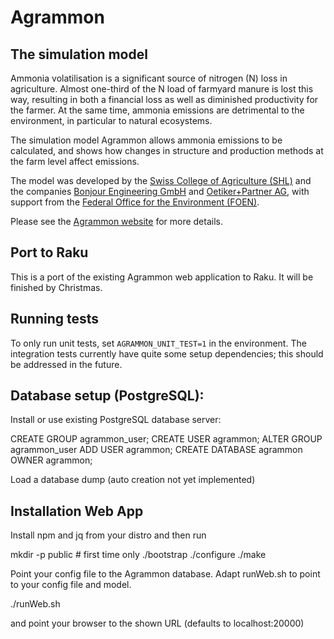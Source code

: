 # Agrammon

## The simulation model

Ammonia volatilisation is a significant source of nitrogen (N) loss in
agriculture.  Almost one-third of the N load of farmyard manure is lost this
way, resulting in both a financial loss as well as diminished productivity
for the farmer.  At the same time, ammonia emissions are detrimental to the
environment, in particular to natural ecosystems.

The simulation model Agrammon allows ammonia emissions to be calculated, and
shows how changes in structure and production methods at the farm level
affect emissions.

The model was developed by the [Swiss College of Agriculture
(SHL)](http://www.shl.bfh.ch/) and the companies [Bonjour Engineering
GmbH](http://http://www.ecodata.ch) and [Oetiker+Partner
AG](https://www.oetiker.ch), with support from the [Federal Office for the
Environment (FOEN)](https://www.bafu.admin.ch/bafu/en/home.html).

Please see the [Agrammon website](https://www.agrammon.ch) for more details.

## Port to Raku

This is a port of the existing Agrammon web application to Raku.  It will
be finished by Christmas.

## Running tests

To only run unit tests, set `AGRAMMON_UNIT_TEST=1` in the environment.  The
integration tests currently have quite some setup dependencies; this should
be addressed in the future.

## Database setup (PostgreSQL):

Install or use existing PostgreSQL database server:

CREATE GROUP agrammon_user;
CREATE USER agrammon;
ALTER GROUP agrammon_user ADD USER agrammon;
CREATE DATABASE agrammon OWNER agrammon;

Load a database dump (auto creation not yet implemented)

## Installation Web App

Install npm and jq from your distro and then run

mkdir -p public # first time only
./bootstrap
./configure
./make

Point your config file to the Agrammon database.
Adapt runWeb.sh to point to your config file and model.

./runWeb.sh

and point your browser to the shown URL (defaults to localhost:20000)
